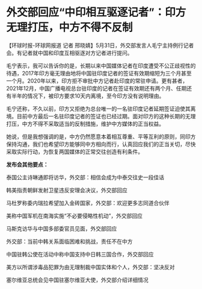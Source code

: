 

# 外交部回应“中印相互驱逐记者”：印方无理打压，中方不得不反制

【环球时报-环球网报道 记者 邢晓婧】5月31日，外交部发言人毛宁主持例行记者会。有记者就中国和印度互相驱逐对方记者进行提问。

毛宁表示，我可以告诉你的是，长期以来中国媒体记者在印度遭受不公正歧视性的待遇，2017年印方毫无理由地将中国驻印度记者的签证有效期缩短为三个月甚至一个月。2020年以来，印方拒不审批中方记者赴印度的常驻申请。更有甚者，2021年12月，中国广播电视总台驻印度的记者在签证有效期还有两个月、任期还有半年的情况下，被印方要求10天内离境，至今印方没有说明理由。

毛宁还称，不久以前，印方又拒绝为总台唯一的一名驻印度记者延期签证迫使其离境。目前中方最后一名驻印度记者的签证也已经过期。面对印方的这种长期的无理打压，中方不得不采取适当的反制措施，维护中方媒体的正当权益。

她说，但是我想强调的是，中方仍然愿意本着相互尊重、平等互利的原则，同印方保持沟通，我们也希望印方能够同中方相向而行，认真回应我们的正当关切，尽快采取实际行动，为恢复两国媒体的正常交往创造有利条件。

**发布会其他要点：**

泰国公主诗琳通即将访华，外交部：相信会成为中泰交往史一段佳话

韩美指责朝鲜发射卫星违反安理会决议，外交部回应

马杜罗称委内瑞拉希望加入金砖国家，外交部：欢迎更多志同道合伙伴

美称中国军机在南海实施“不必要侵略性机动”，外交部回应

马斯克访华与中国多部委官员见面，外交部回应

外交部：当前中韩关系面临困难和挑战，责任不在中方

中国驻韩公使在活动中称中国支持中日韩三国合作，外交部回应

美方以所谓涉毒品犯罪为由无理制裁中国实体和个人，外交部：坚决反对

塞尔维亚总统会见中国驻塞尔维亚大使，外交部介绍详细情况

